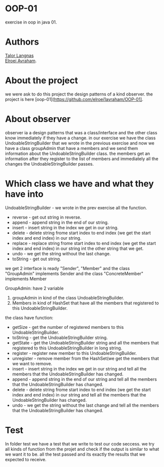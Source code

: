 # OOP-01
exercise in oop in java 01.

# Authors
[Talor Langnas](https://github.com/TalorLangnas)  
[Elroei Avraham](https://github.com/elroei1avraham).


# About the project
we were ask to do this project the design patterns of a kind observer.
the project is here [oop-01](https://github.com/elroei1avraham/OOP-01].


# About observer
observer ia a design patterns that was a class/interface and the other class know immediately if they have a change.
in our exercise we have the class UndoableStringBuilder that we wrote in the previous exercise and now we have a class groupAdmin that have a members and we send them information about the UndoableStringBuilder class.
the members get an information after they register to the list of members and immediately all the changes the UndoableStringBuilder passes.


# Which class we have and what they have into
UndoableStringBuilder - we wrote in the prev exercise all the function.
 - reverse - get out string in reverse.
 - append - append string in the end of our string.
 - insert - insert string in the index we get in our string.  
 - delete - delete string frome start index to end index (we get the start index and end index) in our string.
 - replace - replace string frome start index to end index (we get the start index and end index) in our string int the other string that we get.
 - undo - we get the string without the last change.
 - toString - get out string.
 
we get 2 interface is ready "Sender", "Member" and the class "GroupAdmin" implements Sender and the class "ConcreteMember" implements Member

GroupAdmin:
have 2 variable
1. groupAdmin in kind of the class UndoableStringBuilder.
2. Members in kind of HashSet<Member> that have all the members that registered to this UndoableStringBuilder.

the class have function: 
 - getSize - get the number of registered members to this UndoableStringBuilder.
 - toString - get the UndoableStringBuilder string.
 - getState - get the UndoableStringBuilder string and all the members that registered to this UndoableStringBuilder in long string.
 - register - register new member to this UndoableStringBuilder.
 - unregister - remove member from the HashSet(we get the members that we want to remove.
 - insert - insert string in the index we get in our string and tell all the members that the UndoableStringBuilder has changed.
 - append - append string in the end of our string and tell all the members that the UndoableStringBuilder has changed.
  - delete - delete string frome start index to end index (we get the start index and end index) in our string and tell all the members that the UndoableStringBuilder has changed.
 - undo - we get the string without the last change and tell all the members that the UndoableStringBuilder has changed.
 
 # Test
 In folder test we have a test that we write to test our code seccess. we try all kinds of function from the projet and check if the output is similar to what we want it to be.
 all the test passed and its exactly the results that we expected to receive.

